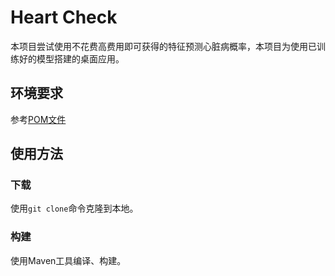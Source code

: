 # Heart Check
本项目尝试使用不花费高费用即可获得的特征预测心脏病概率，本项目为使用已训练好的模型搭建的桌面应用。
## 环境要求
参考[POM文件](./pom.xml)
## 使用方法
### 下载
使用`git clone`命令克隆到本地。
### 构建
使用Maven工具编译、构建。
